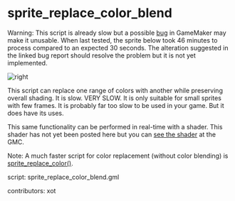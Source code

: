 sprite_replace_color_blend
==========================

Warning: This script is already slow but a possible [bug] in GameMaker may
make it unusable. When last tested, the sprite below took 46 minutes to
process compared to an expected 30 seconds. The alteration suggested in the
linked bug report should resolve the problem but it is not yet implemented.

[bug]: https://web.archive.org/web/20210923093700/https://bugs.yoyogames.com/view.php?id=15778

![right](/images/sprite_replace_color_blend.gif "sprite_replace_color_blend()")

This script can replace one range of colors with another while preserving
overall shading. It is slow. VERY SLOW. It is only suitable for small
sprites with few frames. It is probably far too slow to be used in your
game. But it does have its uses.

This same functionality can be performed in real-time with a shader.
This shader has not yet been posted here but you can [see the shader]
at the GMC.

[see the shader]: https://web.archive.org/web/20191217103122/https://gmc.yoyogames.com/index.php?showtopic=589348

Note: A much faster script for color replacement (without color blending)
is [sprite_replace_color()](/script/sprite_replace_color).

script: sprite_replace_color_blend.gml

contributors: xot
